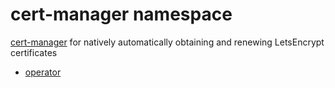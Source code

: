 # cert-manager namespace

[cert-manager](https://github.com/jetstack/cert-manager) for natively automatically obtaining and renewing LetsEncrypt certificates

* [operator](cert-manager.yaml)
